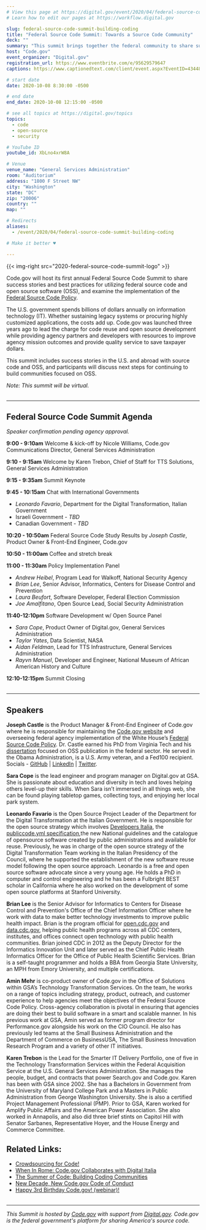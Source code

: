 ```yaml
---
# View this page at https://digital.gov/event/2020/04/federal-source-code-summit-building-coding
# Learn how to edit our pages at https://workflow.digital.gov

slug: federal-source-code-summit-building-coding
title: "Federal Source Code Summit: Towards a Source Code Community"
deck: ""
summary: "This summit brings together the federal community to share success stories and best practices for utilizing federal source code and open source software, and examine the implementation of the Federal Source Code policy."
host: "Code.gov"
event_organizer: "Digital.gov"
registration_url: https://www.eventbrite.com/e/95629579647
captions: https://www.captionedtext.com/client/event.aspx?EventID=4344805&CustomerID=321

# start date
date: 2020-10-08 8:30:00 -0500

# end date
end_date: 2020-10-08 12:15:00 -0500

# see all topics at https://digital.gov/topics
topics:
  - code
  - open-source
  - security

# YouTube ID
youtube_id: XbLno4xrW8A

# Venue
venue_name: "General Services Administration"
room: "Auditorium"
address: "1800 F Street NW"
city: "Washington"
state: "DC"
zip: "20006"
country: ""
map: ""

# Redirects
aliases:
  - /event/2020/04/federal-source-code-summit-building-coding

# Make it better ♥

---
```


{{< img-right src="2020-federal-source-code-summit-logo" >}}

Code.gov will host its first annual Federal Source Code Summit to share success stories and best practices for utilizing federal source code and open source software (OSS), and examine the implementation of the [Federal Source Code Policy](https://sourcecode.cio.gov).

The U.S. government spends billions of dollars annually on information technology (IT). Whether sustaining legacy systems or procuring highly customized applications, the costs add up. Code.gov was launched three years ago to lead the charge for code reuse and open source development while providing agency partners and developers with resources to improve agency mission outcomes and provide quality service to save taxpayer dollars.

This summit includes success stories in the U.S. and abroad with source code and OSS, and participants will discuss next steps for continuing to build communities focused on OSS.

*Note: This summit will be virtual.*
<br><br>

---

## Federal Source Code Summit Agenda

*Speaker confirmation pending agency approval.*

**9:00 - 9:10am** Welcome & kick-off by Nicole Williams, Code.gov Communications Director, General Services Administration

**9:10 - 9:15am** Welcome by Karen Trebon, Chief of Staff for TTS Solutions, General Services Administration

**9:15 - 9:35am** Summit Keynote 

**9:45 - 10:15am** Chat with International Governments  

- *Leonardo Favario*, Department for the Digital Transformation, Italian Government  
- Israeli Government - *TBD*  
- Canadian Government - *TBD*

**10:20 - 10:50am** Federal Source Code Study Results by *Joseph Castle*, Product Owner & Front-End Engineer, Code.gov

**10:50 - 11:00am** Coffee and stretch break

**11:00 - 11:30am** Policy Implementation Panel  

 - *Andrew Heibel*, Program Lead for Walkoff, National Security Agency  
 - *Brian Lee*, Senior Advisor, Informatics, Centers for Disease Control and Prevention  
 - *Laura Beufort*, Software Developer, Federal Election Commission  
 - *Joe Amalfitano*, Open Source Lead, Social Security Administration

**11:40-12:10pm** Software Development w/ Open Source Panel  

 - *Sara Cope*, Product Owner of Digital.gov, General Services Administration  
 - *Taylor Yates*, Data Scientist, NASA  
 - *Aidan Feldman*, Lead for TTS Infrastructure, General Services Administration  
 - *Rayvn Manuel*, Developer and Engineer, National Museum of African American History and Culture

 **12:10-12:15pm** Summit Closing  
<br>

---

## Speakers

**Joseph Castle** is the Product Manager & Front-End Engineer of Code.gov where he is responsible for maintaining the [Code.gov website](https://code.gov) and overseeing federal agency implementation of the White House’s [Federal Source Code Policy](https://www.whitehouse.gov/sites/whitehouse.gov/files/omb/memoranda/2016/m_16_21.pdf). Dr. Castle earned his PhD from Virginia Tech and his [dissertation](https://github.com/jcastle/dissertation_publishingOSS) focused on OSS publication in the federal sector. He served in the Obama Administration, is a U.S. Army veteran, and a Fed100 recipient. Socials - [GitHub](https://github.com/jcastle) | [LinkedIn](https://www.linkedin.com/in/jrcastle/) | [Twitter](https://twitter.com/jrcastle_vt). 

**Sara Cope** is the lead engineer and program manager on Digital.gov at GSA. She is passionate about education and diversity in tech and loves helping others level-up their skills. When Sara isn’t immersed in all things web, she can be found playing tabletop games, collecting toys, and enjoying her local park system.

**Leonardo Favario** is the Open Source Project Leader of the Department for the Digital Transformation at the Italian Government. He is responsible for the open source strategy which involves [Developers Italia](https://developers.italia.it/en), the [publiccode.yml specification](https://docs.italia.it/italia/developers-italia/publiccodeyml-en/en/master/index.html),the new National guidelines and the catalogue of opensource software created by public administrations and available for reuse. Previously, he was in charge of the open source strategy of the Digital Transformation Team working in the Italian Presidency of the Council, where he supported the establishment of the new software reuse model following the open source approach. Leonardo is a free and open source software advocate since a very young age. He holds a PhD in computer and control engineering and he has been a Fulbright BEST scholar in California where he also worked on the development of some open source platforms at Stanford University.

**Brian Lee** is the Senior Advisor for Informatics to Centers for Disease Control and Prevention's Office of the Chief Information Officer where he work with data to make better technology investments to improve public health impact. Brian is the program official for [open.cdc.gov](https://open.cdc.gov) and [data.cdc.gov](https://data.cdc.gov), helping public health programs across all CDC centers, institutes, and offices connect open technology with public health communities. Brian joined CDC in 2012 as the Deputy Director for the Informatics Innovation Unit and later served as the Chief Public Health Informatics Officer for the Office of Public Health Scientific Services. Brian is a self-taught programmer and holds a BBA from Georgia State University, an MPH from Emory University, and multiple certifications.

**Amin Mehr** is co-product owner of Code.gov in the Office of Solutions within GSA’s Technology Transformation Services. On the team, he works on a range of topics including strategy, product, outreach, and customer experience to help agencies meet the objectives of the Federal Source Code Policy. Cross-agency collaboration is pivotal in ensuring that agencies are doing their best to build software in a smart and scalable manner. In his previous work at GSA, Amin served as former program director for Performance.gov alongside his work on the CIO Council. He also has previously led teams at the Small Business Administration and the Department of Commerce on BusinessUSA, The Small Business Innovation Research Program and a variety of other IT initiatives.

**Karen Trebon** is the Lead for the Smarter IT Delivery Portfolio, one of five in the Technology Transformation Services within the Federal Acquisition Service at the U.S. General Services Administration. She manages the people, budget, and contracts that power Search.gov and Code.gov. Karen has been with GSA since 2002. She has a Bachelors in Government from the University of Maryland College Park and a Masters in Public Administration from George Washington University. She is also a certified Project Management Professional (PMP). Prior to GSA, Karen worked for Amplify Public Affairs and the American Power Association. She also worked in Annapolis, and also did three brief stints on Capitol Hill with Senator Sarbanes, Representative Hoyer, and the House Energy and Commerce Committee.

## Related Links:

 - [Crowdsourcing for Code!](https://digital.gov/event/2020/02/11/federal-crowdsourcing-webinar-series-episode-7/)
 - [When In Rome: Code.gov Collaborates with Digital Italia](https://medium.com/codedotgov/when-in-rome-code-gov-collaborates-with-digital-italia-73106d10db01)
 - [The Summer of Code: Building Coding Communities](https://medium.com/codedotgov/the-summer-of-code-building-coding-communities-55685aee8a8a)
 - [New Decade, New Code.gov Code of Conduct](https://www.medium.com/codedotgov/new-decade-new-code-gov-code-of-conduct-d8402a79a34b)
 - [Happy 3rd Birthday Code.gov! (webinar)!](https://digital.gov/event/2019/11/07/happy-3rd-birthday-codegov-what-weve-learned-three-years-in/)
<br><br>

---

_This Summit is hosted by [Code.gov](https://code.gov/) with support from [Digital.gov](https://digital.gov/). Code.gov is the federal government's platform for sharing America's source code._
